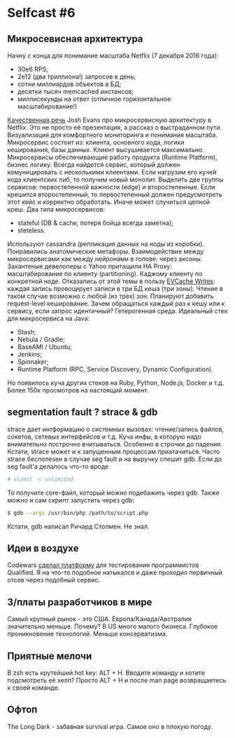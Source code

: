 # Selfcast #6

## Микросевисная архитектура
Начну с конца для понимание масштаба Netflix (7 декабря 2016 года):
* 30e6 RPS;
* 2e12 (два триллиона!) запросов в день;
* сотни миллиардов объектов в БД;
* десятки тысяч memcached инстансов;
* миллисекунды на ответ (отличное горизонтальное масштабирование!)

[Качественная речь][1] Josh Evans про микросервисную архитектуру в Netflix. Это не просто её презентация, а рассказ о выстраданном пути.
Визуализация для комфортного мониторинга и понимания масштаба.
Микросервис состоит из: клиента, основного кода, логики кеширования, базы данных. Клиент высушивается максимально.
Микросервисы обеспечивающие работу продукта (Runtime Platform), бизнес логику.
Всегда найдется сервис, который должен комуницировать с несколькими клиентами. Если нагрузим его кучей кода клиентских либ, то получим новый монолит.
Выделить две группы сервисов: первостепенной важности (edge) и второстепенные. Если крешится второстепенный, то первостепенный должен предусмотреть этот кейс и корректно обработать.
Иначе может случиться цепной креш.
Два типа микросервисов: 
* stateful (DB & cache, потеря бойца всегда заметна); 
* steteless.

Используют cassandra (репликация данных на ноды из коробки).
Понравились анатомические метафоры. Взаимодействие между микросервисами как между нейронами в голове: через аксоны.
Захантеные девелоперы с Yahoo притащили HA Proxy: масштабирование по клиенту (partitioning). Каджому клиенту по конкретной ноде. Отказались от этой темы в пользу [EVCache Writes]:
каждая запись провоцирует записи в три БД кеша (три зоны). Чтение в таком случае возможно с любой (из трех) зон.
Планируют добавить request-level кеширование. Зачем обращаться каждый раз к кешу или к сервису, если запрос идентичный?
Гетерогенная среда. Идеальный стек для микросервиса на Java:
* Stash;
* Nebula / Gradle;
* BaseAMI / Ubuntu;
* Jenkins;
* Spinnaker;
* Runtime Platform (RPC, Service Discovery, Dynamic Configuration).

Но появилось куча других стеков на Ruby, Python, Node.js, Docker и т.д.
Более 150к просмотров на настоящий момент.

[1]: https://www.youtube.com/watch?v=CZ3wIuvmHeM
[EVCache writes]: https://github.com/Netflix/EVCache

## segmentation fault ? strace & gdb
strace дает интформацию о системных вызовах: чтение/запись файлов, сокетов, сетевых интерфейсов и т.д. Куча инфы, в которую надо внимательно построчно вчитываться.
Особенно в строчки до падения. Кстати, strace может и к запущенным процессам приатачиться. 
Часто strace бесполезен в случае seg fault и на выручку спешит gdb.
Если до seg fault'а делалось что-то вроде
```sh
# ulimit -c unlimited
``` 
То получите core-файл, который можно подебажить через gdb. Также можно и сам скрипт запустить через gdb:
```sh
$ gdb --args /usr/bin/php /path/to/script.php
```
Кстати, gdb написал Ричард Столмен. Не знал.

## Идеи в воздухе
Codewars [сделал платформу][41] для тестирования программистов Qualified. Я на что-то подобное натыкался и даже проходил первичный отсев через подобный сервис.

[41]: https://www.forbes.com/sites/julianmitchell/2017/09/26/codewars-founder-nathan-doctors-new-startup-makes-it-easy-to-recruit-top-developers/#6f36beb53aa6

## З/платы разработчиков в мире
Самый крупный рынок - это США. Европа/Канада/Австралия значительно меньше. Почему? В US много малого бизнеса. Глубокое проникновение технологий. Меньше консерватизма.

## Приятные мелочи
В zsh есть крутейший hot key: ALT + H. Вводите команду и хотите подсмотреть её хелп? Просто ALT + H и после man page возвращаетесь к своей команде. 

## Офтоп
The Long Dark - забавная survival игра. Самое оно в плохую погоду.